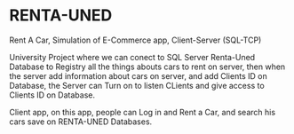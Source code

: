 # RENTA-UNED
Rent A Car, Simulation of E-Commerce app, Client-Server (SQL-TCP)

University Project where we can conect to SQL Server Renta-Uned Database to Registry all the things abouts cars to rent on server, then when the server add information about cars on server, and add Clients ID on Database, the Server can Turn on to listen CLients and give access to Clients ID on Database.

Client app, on this app, people can Log in and Rent a Car, and search his cars save on RENTA-UNED Databases.
